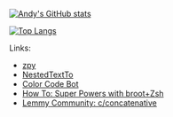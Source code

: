[![Andy's GitHub stats](https://github-readme-stats.vercel.app/api?username=AndydeCleyre&show_icons=true&theme=gruvbox)](https://github.com/anuraghazra/github-readme-stats)

[![Top Langs](https://github-readme-stats.vercel.app/api/top-langs/?username=AndydeCleyre&theme=gruvbox&layout=donut)](https://github.com/anuraghazra/github-readme-stats)

Links:

- [zpy](https://github.com/AndydeCleyre/zpy)
- [NestedTextTo](https://github.com/AndydeCleyre/nestedtextto)
- [Color Code Bot](https://github.com/AndydeCleyre/colorcodebot/)
- [How To: Super Powers with broot+Zsh](https://andydecleyre.github.io/this-and-that/)
- [Lemmy Community: c/concatenative](https://programming.dev/c/concatenative)
